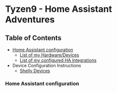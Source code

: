# Tyzen9 - Home Assistant Adventures

## Table of Contents
   * [Home Assistant configuration](#home-assistant-configuration)
      * [List of my Hardware/Devices](#devices)
      * [List of my configured HA Integrations](#Integrations)
   * Device Configuration Instructions
      * [Shelly Devices](md/shelly_setup.md)

### Home Assistant configuration

